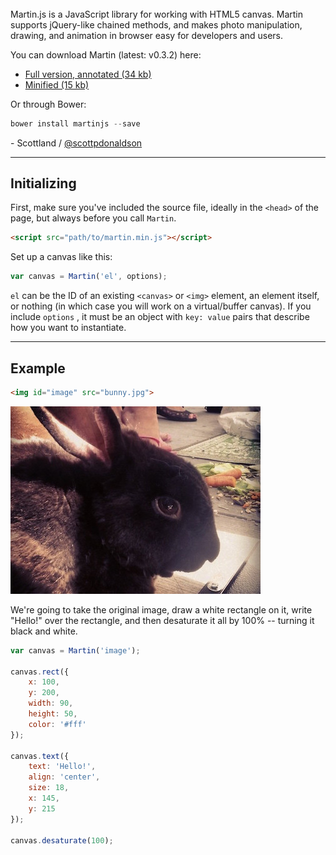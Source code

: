 <img id="martin-home-blur" style="opacity: 0;" src="images/marty-banner.png">

Martin.js is a JavaScript library for working with HTML5 canvas. Martin supports jQuery-like chained methods, and makes photo manipulation, drawing, and animation in browser easy for developers and users.

You can download Martin (latest: v0.3.2) here:

- [Full version, annotated (34 kb)](download/martin.js)
- [Minified (15 kb)](download/martin.min.js)

Or through Bower:

```js
bower install martinjs --save
```

\- Scottland / [@scottpdonaldson](https://twitter.com/scottpdonaldson)

<hr>

## Initializing

First, make sure you've included the source file, ideally in the `<head>` of the page, but always before you call `Martin`.

```html
<script src="path/to/martin.min.js"></script>
```

Set up a canvas like this:
```js
var canvas = Martin('el', options);
```

`el` can be the ID of an existing `<canvas>` or `<img>` element, an element itself, or nothing (in which case you will work on a virtual/buffer canvas). If you include `options` , it must be an object with `key: value` pairs that describe how you want to instantiate.

<hr>

## Example

```html
<img id="image" src="bunny.jpg">
```

<img id="home-example" src="images/bunny.jpg">

We're going to take the original image, draw a white rectangle on it, write "Hello!" over the rectangle, and then desaturate it all by 100% -- turning it black and white.

```js
var canvas = Martin('image');

canvas.rect({
    x: 100,
    y: 200,
    width: 90,
    height: 50,
    color: '#fff'
});

canvas.text({
    text: 'Hello!',
    align: 'center',
    size: 18,
    x: 145,
    y: 215
});

canvas.desaturate(100);
```

<script>
var canvas = Martin('home-example');

canvas.rect({
    x: 100,
    y: 200,
    width: 90,
    height: 50,
    color: '#fff'
});

canvas.text({
    text: 'Hello!',
    align: 'center',
    size: 18,
    x: 145,
    y: 215
});

canvas.desaturate(100);
</script>
